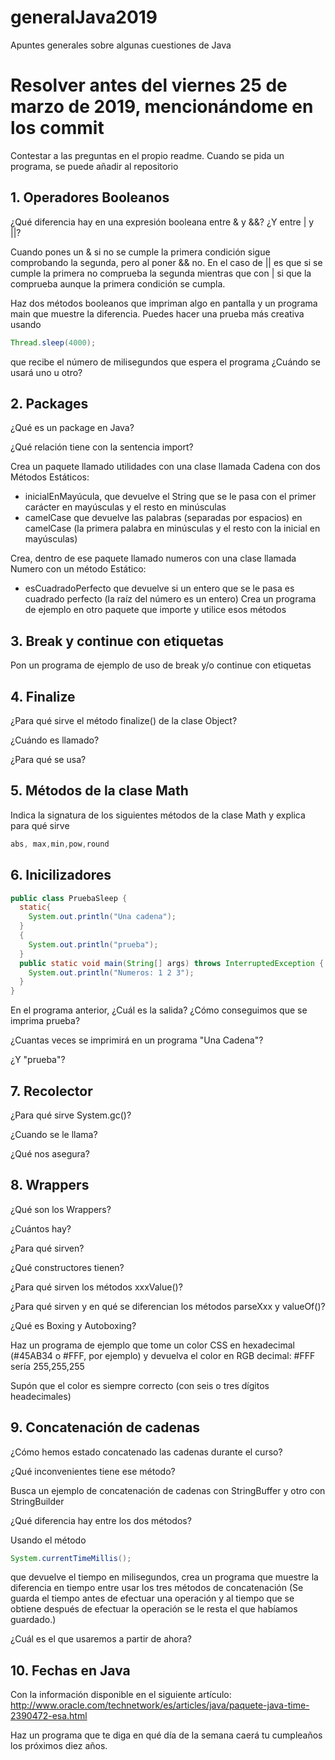 # generalJava2019
Apuntes generales sobre algunas cuestiones de Java

# Resolver antes del viernes 25 de marzo de 2019, mencionándome en los commit
Contestar a las preguntas en el propio readme. Cuando se pida un programa, se puede añadir al repositorio

## 1. Operadores Booleanos

¿Qué diferencia hay en una expresión booleana entre & y &&?
¿Y entre | y ||?

Cuando pones un & si no se cumple la primera condición sigue comprobando la segunda, pero al poner && no.
En el caso de || es que si se cumple la primera no comprueba la segunda mientras que con | si que la comprueba aunque la primera condición se cumpla.

Haz dos métodos booleanos que impriman algo en pantalla y un programa main que muestre la diferencia. Puedes hacer una prueba más creativa usando
```java
Thread.sleep(4000);
```
que recibe el número de milisegundos que espera el programa
¿Cuándo se usará uno u otro?

## 2. Packages

¿Qué es un package en Java?



¿Qué relación tiene con la sentencia import?



Crea un paquete llamado utilidades con una clase llamada Cadena con dos Métodos Estáticos:

* inicialEnMayúcula, que devuelve el String que se le pasa con el primer carácter en mayúsculas y el resto en minúsculas
* camelCase que devuelve las palabras (separadas por espacios) en camelCase (la primera palabra en minúsculas y el resto con la inicial en mayúsculas)

Crea, dentro de ese paquete llamado numeros con una clase llamada Numero con un  método Estático:

* esCuadradoPerfecto que devuelve si un entero que se le pasa es cuadrado perfecto (la raíz del número es un entero)
Crea un programa de ejemplo en otro paquete que importe y utilice esos métodos

## 3. Break y continue con etiquetas

Pon un programa de ejemplo de uso de break y/o continue con etiquetas

## 4. Finalize

¿Para qué sirve el método finalize() de la clase Object?



¿Cuándo es llamado?



¿Para qué se usa?



## 5. Métodos de la clase Math

Indica la signatura de los siguientes métodos de la clase Math y explica para qué sirve

```java
abs, max,min,pow,round
```

## 6. Inicilizadores

```java
public class PruebaSleep {
  static{
    System.out.println("Una cadena");
  }
  {
    System.out.println("prueba");
  }
  public static void main(String[] args) throws InterruptedException {
    System.out.println("Numeros: 1 2 3");
  }
}
```
En el programa anterior, ¿Cuál es la salida?
¿Cómo conseguimos que se imprima prueba?



¿Cuantas veces se imprimirá en un programa "Una Cadena"?



¿Y "prueba"?



## 7. Recolector


¿Para qué sirve System.gc()?



¿Cuando se le llama?



¿Qué nos asegura?



## 8. Wrappers

¿Qué son los Wrappers?



¿Cuántos hay?



¿Para qué sirven?



¿Qué constructores tienen?



¿Para qué sirven los métodos xxxValue()?



¿Para qué sirven y en qué se diferencian los métodos parseXxx y valueOf()?



¿Qué es Boxing y Autoboxing?



Haz un programa de ejemplo que tome un color CSS en hexadecimal (#45AB34 o #FFF, por ejemplo) y devuelva el color en RGB decimal: #FFF sería 255,255,255



Supón que el color es siempre correcto (con seis o tres dígitos headecimales)



## 9. Concatenación de cadenas


¿Cómo hemos estado concatenado las cadenas durante el curso?



¿Qué inconvenientes tiene ese método?



Busca un ejemplo de concatenación de cadenas con StringBuffer y otro con StringBuilder



¿Qué diferencia hay entre los dos métodos?



Usando el método 
```java
System.currentTimeMillis();
```
que devuelve el tiempo en milisegundos, crea un programa que muestre la diferencia en tiempo entre usar los tres métodos de concatenación (Se guarda el tiempo antes de efectuar una operación y al tiempo que se obtiene después de efectuar la operación se le resta el que habíamos guardado.)

¿Cuál es el que usaremos a partir de ahora?



## 10. Fechas en Java


Con la información disponible en el siguiente artículo:
http://www.oracle.com/technetwork/es/articles/java/paquete-java-time-2390472-esa.html



Haz un programa que te diga en qué día de la semana caerá tu cumpleaños los próximos diez años.
